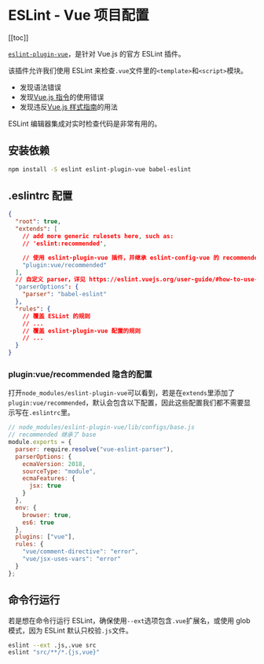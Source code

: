 # ESLint - Vue 项目配置

[[toc]]

[`eslint-plugin-vue`](https://github.com/vuejs/eslint-plugin-vue)，是针对 Vue.js 的官方 ESLint 插件。

该插件允许我们使用 ESLint 来检查`.vue`文件里的`<template>`和`<script>`模块。

- 发现语法错误
- 发现[Vue.js 指令](https://vuejs.org/v2/api/#Directives)的使用错误
- 发现违反[Vue.js 样式指南](https://vuejs.org/v2/style-guide/)的用法

ESLint 编辑器集成对实时检查代码是非常有用的。

## 安装依赖

```sh
npm install -S eslint eslint-plugin-vue babel-eslint
```

## .eslintrc 配置

```json
{
  "root": true,
  "extends": [
    // add more generic rulesets here, such as:
    // 'eslint:recommended',

    // 使用 eslint-plugin-vue 插件，并继承 eslint-config-vue 的 recommended 配置
    "plugin:vue/recommended"
  ],
  // 自定义 parser，详见 https://eslint.vuejs.org/user-guide/#how-to-use-custom-parser
  "parserOptions": {
    "parser": "babel-eslint"
  },
  "rules": {
    // 覆盖 ESLint 的规则
    // ...
    // 覆盖 eslint-plugin-vue 配置的规则
    // ...
  }
}
```

### plugin:vue/recommended 隐含的配置

打开`node_modules/eslint-plugin-vue`可以看到，若是在`extends`里添加了`plugin:vue/recommended`，默认会包含以下配置，因此这些配置我们都不需要显示写在`.eslintrc`里。

```js
// node_modules/eslint-plugin-vue/lib/configs/base.js
// recommended 继承了 base
module.exports = {
  parser: require.resolve("vue-eslint-parser"),
  parserOptions: {
    ecmaVersion: 2018,
    sourceType: "module",
    ecmaFeatures: {
      jsx: true
    }
  },
  env: {
    browser: true,
    es6: true
  },
  plugins: ["vue"],
  rules: {
    "vue/comment-directive": "error",
    "vue/jsx-uses-vars": "error"
  }
};
```

## 命令行运行

若是想在命令行运行 ESLint，确保使用`--ext`选项包含`.vue`扩展名，或使用 glob 模式，因为 ESLint 默认只校验`.js`文件。

```sh
eslint --ext .js,.vue src
eslint "src/**/*.{js,vue}"
```
